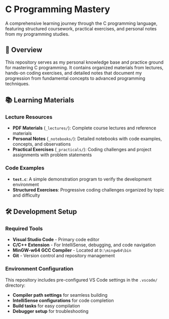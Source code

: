 # C Programming Mastery

A comprehensive learning journey through the C programming language, featuring structured coursework, practical exercises, and personal notes from my programming studies.

## 🎯 Overview

This repository serves as my personal knowledge base and practice ground for mastering C programming. It contains organized materials from lectures, hands-on coding exercises, and detailed notes that document my progression from fundamental concepts to advanced programming techniques.

## 📚 Learning Materials

### Lecture Resources
- **PDF Materials** (`_lectures/`): Complete course lectures and reference materials
- **Personal Notes** (`_notebooks/`): Detailed notebooks with code examples, concepts, and observations
- **Practical Exercises** (`_practicals/`): Coding challenges and project assignments with problem statements

### Code Examples
- **`test.c`**: A simple demonstration program to verify the development environment
- **Structured Exercises**: Progressive coding challenges organized by topic and difficulty

## 🛠️ Development Setup

### Required Tools
- **Visual Studio Code** - Primary code editor
- **C/C++ Extension** - For IntelliSense, debugging, and code navigation
- **MinGW-w64 GCC Compiler** - Located at `D:\mingw64\bin`
- **Git** - Version control and repository management

### Environment Configuration
This repository includes pre-configured VS Code settings in the `.vscode/` directory:
- **Compiler path settings** for seamless building
- **IntelliSense configurations** for code completion
- **Build tasks** for easy compilation
- **Debugger setup** for troubleshooting
